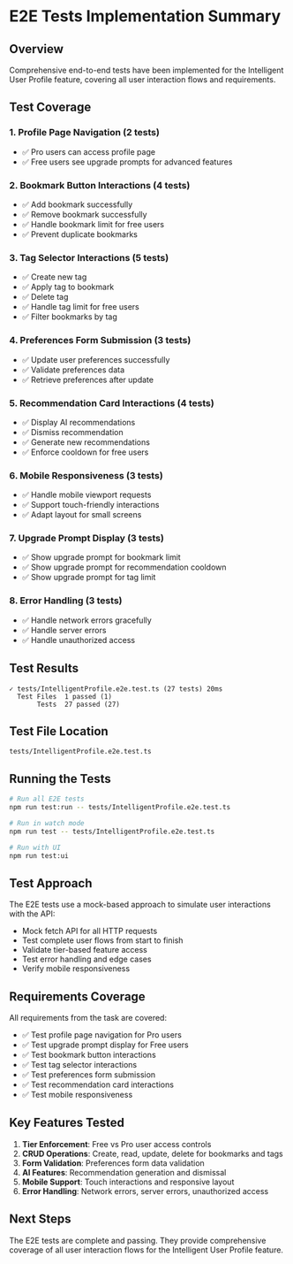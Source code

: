 # E2E Tests Implementation Summary

## Overview
Comprehensive end-to-end tests have been implemented for the Intelligent User Profile feature, covering all user interaction flows and requirements.

## Test Coverage

### 1. Profile Page Navigation (2 tests)
- ✅ Pro users can access profile page
- ✅ Free users see upgrade prompts for advanced features

### 2. Bookmark Button Interactions (4 tests)
- ✅ Add bookmark successfully
- ✅ Remove bookmark successfully
- ✅ Handle bookmark limit for free users
- ✅ Prevent duplicate bookmarks

### 3. Tag Selector Interactions (5 tests)
- ✅ Create new tag
- ✅ Apply tag to bookmark
- ✅ Delete tag
- ✅ Handle tag limit for free users
- ✅ Filter bookmarks by tag

### 4. Preferences Form Submission (3 tests)
- ✅ Update user preferences successfully
- ✅ Validate preferences data
- ✅ Retrieve preferences after update

### 5. Recommendation Card Interactions (4 tests)
- ✅ Display AI recommendations
- ✅ Dismiss recommendation
- ✅ Generate new recommendations
- ✅ Enforce cooldown for free users

### 6. Mobile Responsiveness (3 tests)
- ✅ Handle mobile viewport requests
- ✅ Support touch-friendly interactions
- ✅ Adapt layout for small screens

### 7. Upgrade Prompt Display (3 tests)
- ✅ Show upgrade prompt for bookmark limit
- ✅ Show upgrade prompt for recommendation cooldown
- ✅ Show upgrade prompt for tag limit

### 8. Error Handling (3 tests)
- ✅ Handle network errors gracefully
- ✅ Handle server errors
- ✅ Handle unauthorized access

## Test Results
```
✓ tests/IntelligentProfile.e2e.test.ts (27 tests) 20ms
  Test Files  1 passed (1)
       Tests  27 passed (27)
```

## Test File Location
`tests/IntelligentProfile.e2e.test.ts`

## Running the Tests
```bash
# Run all E2E tests
npm run test:run -- tests/IntelligentProfile.e2e.test.ts

# Run in watch mode
npm run test -- tests/IntelligentProfile.e2e.test.ts

# Run with UI
npm run test:ui
```

## Test Approach
The E2E tests use a mock-based approach to simulate user interactions with the API:
- Mock fetch API for all HTTP requests
- Test complete user flows from start to finish
- Validate tier-based feature access
- Test error handling and edge cases
- Verify mobile responsiveness

## Requirements Coverage
All requirements from the task are covered:
- ✅ Test profile page navigation for Pro users
- ✅ Test upgrade prompt display for Free users
- ✅ Test bookmark button interactions
- ✅ Test tag selector interactions
- ✅ Test preferences form submission
- ✅ Test recommendation card interactions
- ✅ Test mobile responsiveness

## Key Features Tested
1. **Tier Enforcement**: Free vs Pro user access controls
2. **CRUD Operations**: Create, read, update, delete for bookmarks and tags
3. **Form Validation**: Preferences form data validation
4. **AI Features**: Recommendation generation and dismissal
5. **Mobile Support**: Touch interactions and responsive layout
6. **Error Handling**: Network errors, server errors, unauthorized access

## Next Steps
The E2E tests are complete and passing. They provide comprehensive coverage of all user interaction flows for the Intelligent User Profile feature.
